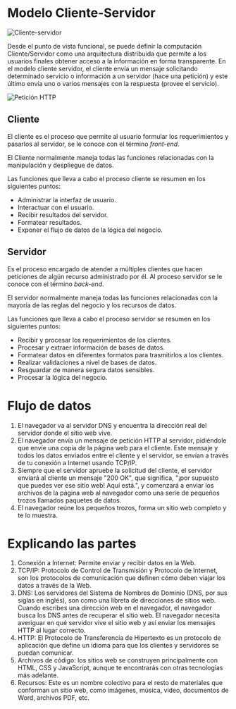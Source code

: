 # Modelo Cliente-Servidor

![Cliente-servidor](https://upload.wikimedia.org/wikipedia/commons/1/1c/Cliente-Servidor.png)

Desde el punto de vista funcional, se puede definir la computación Cliente/Servidor como una arquitectura distribuida que permite a los usuarios finales obtener acceso a la información en forma transparente.
En el modelo cliente servidor, el cliente envía un mensaje solicitando determinado servicio o información a un servidor (hace una petición) y este último envía uno o varios mensajes
con la respuesta (provee el servicio).

![Petición HTTP](https://cursodecreacionweb.files.wordpress.com/2012/08/cliente_servidor1.png)

## Cliente
El cliente es el proceso que permite al usuario formular los requerimientos y pasarlos al servidor, se le conoce con el término _front-end_.

El Cliente normalmente maneja todas las funciones relacionadas con la manipulación y despliegue de datos.

Las funciones que lleva a cabo el proceso cliente se resumen en los siguientes puntos:
- Administrar la interfaz de usuario.
- Interactuar con el usuario.
- Recibir resultados del servidor.
- Formatear resultados.
- Exponer el flujo de datos de la lógica del negocio.

## Servidor
Es el proceso encargado de atender a múltiples clientes que hacen peticiones de algún recurso administrado por él. Al proceso servidor se le conoce con el término _back-end_.

El servidor normalmente maneja todas las funciones relacionadas con la mayoría de las reglas del negocio y los recursos de datos.

Las funciones que lleva a cabo el proceso servidor se resumen en los siguientes puntos:
- Recibir y procesar los requerimientos de los clientes.
- Procesar y extraer información de bases de datos.
- Formatear datos en diferentes formatos para trasmitirlos a los clientes.
- Realizar validaciones a nivel de bases de datos.
- Resguardar de manera segura datos sensibles.
- Procesar la lógica del negocio.

# Flujo de datos
1. El navegador va al servidor DNS y encuentra la dirección real del servidor donde el sitio web vive.
2. El navegador envía un mensaje de petición HTTP al servidor, pidiéndole que envíe una copia de la página web para el cliente. Este mensaje y todos los datos enviados entre el cliente y el servidor, se envían a través de tu conexión a Internet usando TCP/IP.
3. Siempre que el servidor apruebe la solicitud del cliente, el servidor enviará al cliente un mensaje "200 OK", que significa, "¡por supuesto que puedes ver ese sitio web! Aquí está.", y comenzará a enviar los archivos de la página web al navegador como una serie de pequeños trozos llamados paquetes de datos.
4. El navegador reúne los pequeños trozos, forma un sitio web completo y te lo muestra.

# Explicando las partes
1. Conexión a Internet: Permite enviar y recibir datos en la Web.
2. TCP/IP: Protocolo de Control de Transmisión y Protocolo de Internet, son los protocolos de comunicación que definen cómo deben viajar los datos a través de la Web.
3. DNS: Los servidores del Sistema de Nombres de Dominio (DNS, por sus siglas en inglés), son como una libreta de direcciones de sitios web. Cuando escribes una dirección web en el navegador, el navegador busca los DNS antes de recuperar el sitio web. El navegador necesita averiguar en qué servidor vive el sitio web y así enviar los mensajes HTTP al lugar correcto.
4. HTTP: El Protocolo de Transferencia de Hipertexto es un protocolo de aplicación que define un idioma para que los clientes y servidores se puedan comunicar.
5. Archivos de código: los sitios web se construyen principalmente con HTML, CSS y JavaScript, aunque te encontrarás con otras tecnologías más adelante.
6. Recursos: Este es un nombre colectivo para el resto de materiales que conforman un sitio web, como imágenes, música, video, documentos de Word, archivos PDF, etc.